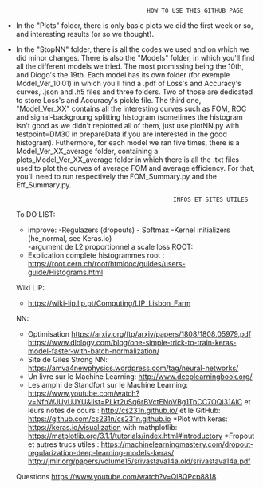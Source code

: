                                             HOW TO USE THIS GITHUB PAGE
                 
 
* In the "Plots" folder, there is only basic plots we did the first week or so, and interesting results (or so we thought).

* In the "StopNN" folder, there is all the codes we used and on which we did minor changes. There is also the "Models" folder, in which you'll find all the different models we tried. The most promissing being the 10th, and Diogo's the 19th. Each model has its own folder (for exemple Model_Ver_10.01) in which you'll find a .pdf of Loss's and Accuracy's curves, .json and .h5 files and three folders. Two of those are dedicated to store Loss's and Accuracy's pickle file. The third one, "Model_Ver_XX" contains all the interesting curves such as FOM, ROC and signal-backgroung splitting histogram (sometimes the histogram isn't good as we didn't replotted all of them, just use plotNN.py with testpoint=DM30 in prepareData if you are interested in the good histogram).
Futhermore, for each model we ran five times, there is a Model_Ver_XX_average folder, containing a plots_Model_Ver_XX_average folder in which there is all the .txt files used to plot the curves of average FOM and average efficiency. For that, you'll need to run respectively the FOM_Summary.py and the Eff_Summary.py. 
    
    
    
    
    
    
    
    
                                                  
                                                  
                                                  
                                                  INFOS ET SITES UTILES 
                                                         
    To DO LIST:
    * improve: -Regulazers (dropouts)
               - Softmax
               -Kernel initializers (he_normal, see Keras.io)  
               -argument de L2 proportionnel a scale loss
    ROOT:                                                   
    * Explication complete histogrammes root : https://root.cern.ch/root/htmldoc/guides/users-guide/Histograms.html
      
    Wiki LIP:
    * https://wiki-lip.lip.pt/Computing/LIP_Lisbon_Farm
    
    NN:
    * Optimisation 
      https://arxiv.org/ftp/arxiv/papers/1808/1808.05979.pdf
      https://www.dlology.com/blog/one-simple-trick-to-train-keras-model-faster-with-batch-normalization/
    * Site de Giles Strong NN: https://amva4newphysics.wordpress.com/tag/neural-networks/
    * Un livre sur le Machine Learning: http://www.deeplearningbook.org/
    * Les amphi de Standfort sur le Machine Learning: https://www.youtube.com/watch?v=NfnWJUyUJYU&list=PLkt2uSq6rBVctENoVBg1TpCC7OQi31AlC
                             et leurs notes de cours : http://cs231n.github.io/
                             et le GitHub: https://github.com/cs231n/cs231n.github.io
    *Plot with keras: https://keras.io/visualization
          with mathplotlib: https://matplotlib.org/3.1.1/tutorials/index.html#introductory
    *Fropout et autres trucs utiles : https://machinelearningmastery.com/dropout-regularization-deep-learning-models-keras/
                                      http://jmlr.org/papers/volume15/srivastava14a.old/srivastava14a.pdf
                             
    Questions
    https://www.youtube.com/watch?v=Ql8QPcp8818
    
                             
      
